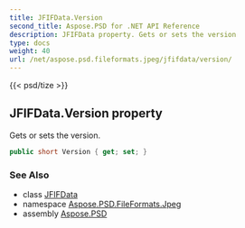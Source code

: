 ```yaml
---
title: JFIFData.Version
second_title: Aspose.PSD for .NET API Reference
description: JFIFData property. Gets or sets the version
type: docs
weight: 40
url: /net/aspose.psd.fileformats.jpeg/jfifdata/version/
---
```

{{< psd/tize >}}
## JFIFData.Version property

Gets or sets the version.

```csharp
public short Version { get; set; }
```

### See Also

* class [JFIFData](../)
* namespace [Aspose.PSD.FileFormats.Jpeg](../../jfifdata/)
* assembly [Aspose.PSD](../../../)


